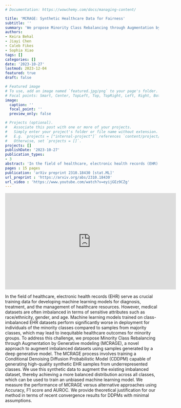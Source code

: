 ```yaml
---
# Documentation: https://wowchemy.com/docs/managing-content/

title: 'MCRAGE: Synthetic Healthcare Data for Fairness'
subtitle: ''
summary: 'We propose Minority Class Rebalancing through Augmentation by Generative modeling (MCRAGE), a novel approach to augment imbalanced datasets using samples generated by a deep generative model. The MCRAGE process involves training a Conditional Denoising Diffusion Probabilistic Model (CDDPM) capable of generating high-quality synthetic EHR samples from underrepresented classes. We use this synthetic data to augment the existing imbalanced dataset, thereby achieving a more balanced distribution across all classes, which can be used to train an unbiased machine learning model.'
authors:
- Keira Behal
- Jiayi Chen
- Caleb Fikes
- Sophia Xiao
tags: []
categories: []
date: '2023-10-27'
lastmod: 2023-12-04
featured: true
draft: false

# Featured image
# To use, add an image named `featured.jpg/png` to your page's folder.
# Focal points: Smart, Center, TopLeft, Top, TopRight, Left, Right, BottomLeft, Bottom, BottomRight.
image:
  caption: ''
  focal_point: ''
  preview_only: false

# Projects (optional).
#   Associate this post with one or more of your projects.
#   Simply enter your project's folder or file name without extension.
#   E.g. `projects = ["internal-project"]` references `content/project/deep-learning/index.md`.
#   Otherwise, set `projects = []`.
projects: []
publishDate: '2023-10-27'
publication_types:
- 3
abstract: 'In the field of healthcare, electronic health records (EHR) serve as crucial training data for developing machine learning models for diagnosis, treatment, and the management of healthcare resources. However, medical datasets are often imbalanced in terms of sensitive attributes such as race/ethnicity, gender, and age. Machine learning models trained on class-imbalanced EHR datasets perform significantly worse in deployment for individuals of the minority classes compared to samples from majority classes, which may lead to inequitable healthcare outcomes for minority groups. To address this challenge, we propose Minority Class Rebalancing through Augmentation by Generative modeling (MCRAGE), a novel approach to augment imbalanced datasets using samples generated by a deep generative model. The MCRAGE process involves training a Conditional Denoising Diffusion Probabilistic Model (CDDPM) capable of generating high-quality synthetic EHR samples from underrepresented classes. We use this synthetic data to augment the existing imbalanced dataset, thereby achieving a more balanced distribution across all classes, which can be used to train an unbiased machine learning model. We measure the performance of MCRAGE versus alternative approaches using Accuracy, F1 score and AUROC. We provide theoretical justification for our method in terms of recent convergence results for DDPMs with minimal assumptions.'
pages : 15 pages
publication: 'arXiv preprint 2310.18430 [stat.ML]'
url_preprint : 'https://arxiv.org/abs/2310.18430'
url_video : 'https://www.youtube.com/watch?v=eyijGEz9CZg'
---
```


<iframe width="560" height="315" src="https://www.youtube.com/watch?v=eyijGEz9CZg" title="YouTube video player" frameborder="0" allow="accelerometer; autoplay; clipboard-write; encrypted-media; gyroscope; picture-in-picture" allowfullscreen></iframe>

In the field of healthcare, electronic health records (EHR) serve as crucial training data for developing machine learning models for diagnosis, treatment, and the management of healthcare resources. However, medical datasets are often imbalanced in terms of sensitive attributes such as race/ethnicity, gender, and age. Machine learning models trained on class-imbalanced EHR datasets perform significantly worse in deployment for individuals of the minority classes compared to samples from majority classes, which may lead to inequitable healthcare outcomes for minority groups. To address this challenge, we propose Minority Class Rebalancing through Augmentation by Generative modeling (MCRAGE), a novel approach to augment imbalanced datasets using samples generated by a deep generative model. The MCRAGE process involves training a Conditional Denoising Diffusion Probabilistic Model (CDDPM) capable of generating high-quality synthetic EHR samples from underrepresented classes. We use this synthetic data to augment the existing imbalanced dataset, thereby achieving a more balanced distribution across all classes, which can be used to train an unbiased machine learning model. We measure the performance of MCRAGE versus alternative approaches using Accuracy, F1 score and AUROC. We provide theoretical justification for our method in terms of recent convergence results for DDPMs with minimal assumptions.